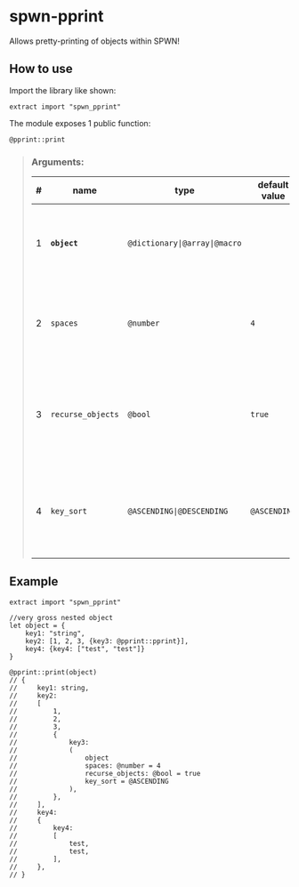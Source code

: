 # spwn-pprint
Allows pretty-printing of objects within SPWN!

## How to use
Import the library like shown:
```spwn
extract import "spwn_pprint"
```

The module exposes 1 public function:
```
@pprint::print
```

>### Arguments:
>
>| # | name | type | default value | description |
>| - | ---- | ---- | ------------- | ----------- |
>| 1 | **`object`** | `@dictionary\|@array\|@macro` | |The object to pretty-print. Can be of type `@dictionary`, `@array` or `@macro` |
>| 2 | `spaces` | `@number` | `4` |The number of padding spaces to print each element with. Default is `4` |
>| 3 | `recurse_objects` | `@bool` | `true` |Will recursively loop over any nested objects and pretty print those too. Default is `true` |
>| 4 | `key_sort` | `@ASCENDING\|@DESCENDING` | `@ASCENDING` |The order in which the keys of a dictionary will be sorted. Default is `@ASCENDING`. |


## Example
```
extract import "spwn_pprint"

//very gross nested object
let object = {
	key1: "string",
	key2: [1, 2, 3, {key3: @pprint::pprint}],
	key4: {key4: ["test", "test"]}
}

@pprint::print(object)
// {
//     key1: string,
//     key2:
//     [
//         1,
//         2,
//         3,
//         {
//             key3:
//             (
//                 object
//                 spaces: @number = 4
//                 recurse_objects: @bool = true
//                 key_sort = @ASCENDING
//             ),
//         },
//     ],
//     key4:
//     {
//         key4:
//         [
//             test,
//             test,
//         ],
//     },
// }
```
